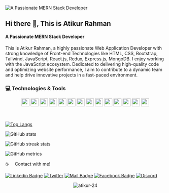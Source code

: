 ![A Passionate MERN Stack Developer](https://pbs.twimg.com/profile_banners/1670662755538579457/1689952116/600x200)
## Hi there 👋, This is Atikur Rahman
#### A Passionate MERN Stack Developer

This is Atikur Rahman, a highly passionate Web Application Developer with strong knowledge of Front-end Technologies like HTML, CSS, Bootstrap, Tailwind, JavaScript, React.js, Redux, Express.js, MongoDB. I enjoy working with the JavaScript ecosystem. Dedicated to delivering high-quality code and optimizing website performance, I aim to contribute to a dynamic team and help drive innovative projects in a fast-paced environment.

### :computer: Technologies & Tools

<p align="center">
<img src="https://img.shields.io/badge/HTML5-E34F26?style=for-the-badge&logo=html5&logoColor=white" height="25"/> <img src="https://img.shields.io/badge/CSS3-1572B6?style=for-the-badge&logo=css3&logoColor=white" height="25"/> <img src="https://img.shields.io/badge/javascript-%23323330.svg?&style=for-the-badge&logo=javascript&logoColor=%23F7DF1E" height="25"/> <img src="https://img.shields.io/badge/bootstrap-%238511FA.svg?style=for-the-badge&logo=bootstrap&logoColor=white" height="25"/> <img src="https://img.shields.io/badge/Tailwind_CSS-38B2AC?style=for-the-badge&logo=tailwind-css&logoColor=white" height="25"/> <img src="https://img.shields.io/badge/React-20232A?style=for-the-badge&logo=react&logoColor=61DAFB" height="25"/> <img src="https://img.shields.io/badge/React_Router-CA4245?style=for-the-badge&logo=react-router&logoColor=white" height="25"/> 
  <img src="https://img.shields.io/badge/Redux_Toolkit-764ABC?style=for-the-badge&logo=redux&logoColor=white" height="25"/>   <img src="https://img.shields.io/badge/Node.js-43853D?style=for-the-badge&logo=node.js&logoColor=white" height="25"/> <img src=" https://img.shields.io/badge/MongoDB-4EA94B?style=for-the-badge&logo=mongodb&logoColor=white" height="25"/> <img src="https://img.shields.io/badge/express.js-%23404d59.svg?style=for-the-badge&logo=express&logoColor=%2361DAFB" height="25"/> <img src="https://img.shields.io/badge/MongoDB-4EA94B?style=for-the-badge&logo=mongodb&logoColor=white" height="25"/> <img src="https://img.shields.io/badge/Netlify-00C7B7?style=for-the-badge&logo=netlify&logoColor=white" height="25"/> <img src="https://img.shields.io/badge/firebase-FFCA28.svg?&style=for-the-badge&logo=firebase&logoColor=white" height="25"/>
</p><br/>


[![Top Langs](https://github-readme-stats.vercel.app/api/top-langs/?username=atikur-24)](https://github.com/anuraghazra/github-readme-stats)

![GitHub stats](https://github-readme-stats.vercel.app/api?username=atikur-24&show_icons=true)  


![GitHub streak stats](https://streak-stats.demolab.com/?user=atikur-24)  


![GitHub metrics](https://metrics.lecoq.io/atikur-24)  

:coffee: &emsp;Contact with me! </br>

[![Linkedin Badge](https://img.shields.io/badge/LinkedIn-0077B5?style=for-the-badge&logo=linkedin&logoColor=white)](https://www.linkedin.com/in/atikur-rahman7/)
[![Twitter](https://img.shields.io/badge/Twitter-1DA1F2?style=for-the-badge&logo=twitter&logoColor=white)](https://twitter.com/AtikurRahman247)
[![Mail Badge](https://img.shields.io/badge/Gmail-D14836?style=for-the-badge&logo=gmail&logoColor=white)](mailto:atikurrahman7223@gmail.com)
[![Facebook Badge](https://img.shields.io/badge/Facebook-1877F2?style=for-the-badge&logo=facebook&logoColor=white)](https://www.facebook.com/profile.php?id=100042385727893)
[![Discord](https://img.shields.io/badge/Discord-%235865F2.svg?style=for-the-badge&logo=discord&logoColor=white)](https://discord.com/users/913041309802053662)

<p align="center"> <img src="https://komarev.com/ghpvc/?username=atikur-24&label=Profile%20views&color=0e75b6&style=flat" alt="atikur-24" /> </p> 
